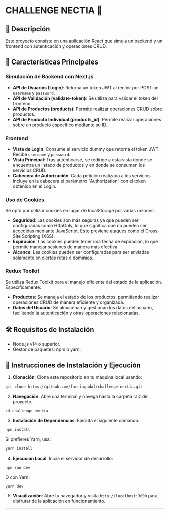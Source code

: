 # CHALLENGE NECTIA 🚀

## 📌 Descripción

Este proyecto consiste en una aplicación React que simula un backend y un frontend con autenticación y operaciones CRUD.

## 🌟 Características Principales

### Simulación de Backend con Next.js

- **API de Usuarios (Login)**: Retorna un token JWT al recibir por POST un `username` y `password`.
- **API de Validación (validate-token)**: Se utiliza para validar el token del frontend.
- **API de Productos (products)**: Permite realizar operaciones CRUD sobre productos.
- **API de Producto Individual (products_id)**: Permite realizar operaciones sobre un producto específico mediante su ID.

### Frontend

- **Vista de Login**: Consume el servicio dummy que retorna el token JWT. Recibe `username` y `password`.
- **Vista Principal**: Tras autenticarse, se redirige a esta vista donde se encuentra un listado de productos y en donde se consumen los servicios CRUD.
- **Cabecera de Autorización**: Cada petición realizada a los servicios incluye en la cabecera el parámetro “Authorization“ con el token obtenido en el Login.

### Uso de Cookies

Se optó por utilizar cookies en lugar de localStorage por varias razones:

- **Seguridad**: Las cookies son más seguras ya que pueden ser configuradas como HttpOnly, lo que significa que no pueden ser accedidas mediante JavaScript. Esto previene ataques como el Cross-Site Scripting (XSS).
- **Expiración**: Las cookies pueden tener una fecha de expiración, lo que permite manejar sesiones de manera más efectiva.
- **Alcance**: Las cookies pueden ser configuradas para ser enviadas solamente en ciertas rutas o dominios.

### Redux Toolkit

Se utiliza Redux Toolkit para el manejo eficiente del estado de la aplicación. Específicamente:

- **Productos**: Se maneja el estado de los productos, permitiendo realizar operaciones CRUD de manera eficiente y organizada.
- **Datos del Usuario**: Se almacenan y gestionan los datos del usuario, facilitando la autenticación y otras operaciones relacionadas.

## 🛠 Requisitos de Instalación

- Node.js v14 o superior.
- Gestor de paquetes: npm o yarn.

## 🚀 Instrucciones de Instalación y Ejecución

1. **Clonación**: Clona este repositorio en tu máquina local usando:
```bash
git clone https://github.com/farriagadal/challenge-nectia.git
```

2. **Navegación**: Abre una terminal y navega hasta la carpeta raíz del proyecto.
```bash
cd challenge-nectia
```

3. **Instalación de Dependencias**: Ejecuta el siguiente comando:
```bash
npm install
```
   Si prefieres Yarn, usa:
```bash
yarn install
```

4. **Ejecución Local**: Inicia el servidor de desarrollo:
```bash
npm run dev
```
   O con Yarn:
```bash
yarn dev
```

5. **Visualización**: Abre tu navegador y visita `http://localhost:3000` para disfrutar de la aplicación en funcionamiento.


---
